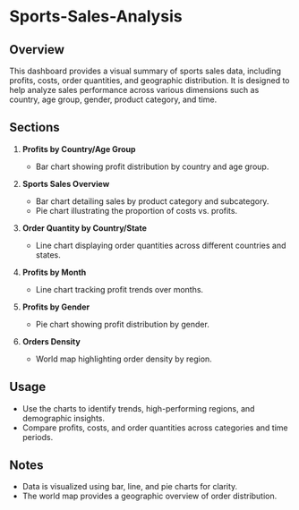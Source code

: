 # Sports-Sales-Analysis

## Overview
This dashboard provides a visual summary of sports sales data, including profits, costs, order quantities, and geographic distribution. It is designed to help analyze sales performance across various dimensions such as country, age group, gender, product category, and time.

## Sections
1. **Profits by Country/Age Group**
   - Bar chart showing profit distribution by country and age group.

2. **Sports Sales Overview**
   - Bar chart detailing sales by product category and subcategory.
   - Pie chart illustrating the proportion of costs vs. profits.

3. **Order Quantity by Country/State**
   - Line chart displaying order quantities across different countries and states.

4. **Profits by Month**
   - Line chart tracking profit trends over months.

5. **Profits by Gender**
   - Pie chart showing profit distribution by gender.

6. **Orders Density**
   - World map highlighting order density by region.

## Usage
- Use the charts to identify trends, high-performing regions, and demographic insights.
- Compare profits, costs, and order quantities across categories and time periods.

## Notes
- Data is visualized using bar, line, and pie charts for clarity.
- The world map provides a geographic overview of order distribution.